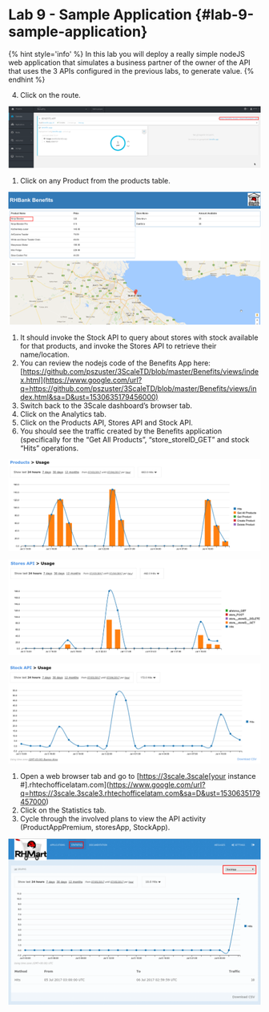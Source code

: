 # Lab 9 - Sample Application {#lab-9-sample-application}

{% hint style='info' %}
In this lab you will deploy a really simple nodeJS web application that simulates a business partner of the owner of the API that uses the 3 APIs configured in the previous labs, to generate value. 
{% endhint %}



4.  Click on the route.

![](images/image140.png)

1.  Click on any Product from the products table.

![](images/image122.png)

1.  It should invoke the Stock API to query about stores with stock available for that products, and invoke the Stores API to retrieve their name/location.
2.  You can review the nodejs code of the Benefits App here: [https://github.com/pszuster/3ScaleTD/blob/master/Benefits/views/index.html](https://www.google.com/url?q=https://github.com/pszuster/3ScaleTD/blob/master/Benefits/views/index.html&sa=D&ust=1530635179456000)
3.  Switch back to the 3Scale dashboard’s browser tab.
4.  Click on the Analytics tab.
5.  Click on the Products API, Stores API and Stock API.
6.  You should see the traffic created by the Benefits application (specifically for the “Get All Products”, “store_storeID_GET” and stock “Hits” operations.

![](images/image73.png)

![](images/image45.png)

![](images/image120.png)

1.  Open a web browser tab and go to [https://3scale.3scale[your instance #].rhtechofficelatam.com](https://www.google.com/url?q=https://3scale.3scale3.rhtechofficelatam.com&sa=D&ust=1530635179457000) 
2.  Click on the Statistics tab.
3.  Cycle through the involved plans to view the API activity (ProductAppPremium, storesApp, StockApp).

![](images/image84.png)